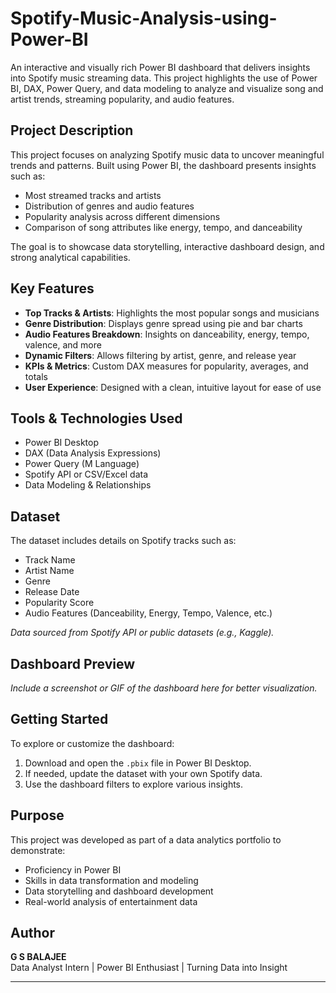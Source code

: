 # Spotify-Music-Analysis-using-Power-BI

An interactive and visually rich Power BI dashboard that delivers insights into Spotify music streaming data. This project highlights the use of Power BI, DAX, Power Query, and data modeling to analyze and visualize song and artist trends, streaming popularity, and audio features.

## Project Description

This project focuses on analyzing Spotify music data to uncover meaningful trends and patterns. Built using Power BI, the dashboard presents insights such as:

- Most streamed tracks and artists
- Distribution of genres and audio features
- Popularity analysis across different dimensions
- Comparison of song attributes like energy, tempo, and danceability

The goal is to showcase data storytelling, interactive dashboard design, and strong analytical capabilities.

## Key Features

- **Top Tracks & Artists**: Highlights the most popular songs and musicians
- **Genre Distribution**: Displays genre spread using pie and bar charts
- **Audio Features Breakdown**: Insights on danceability, energy, tempo, valence, and more
- **Dynamic Filters**: Allows filtering by artist, genre, and release year
- **KPIs & Metrics**: Custom DAX measures for popularity, averages, and totals
- **User Experience**: Designed with a clean, intuitive layout for ease of use

## Tools & Technologies Used

- Power BI Desktop
- DAX (Data Analysis Expressions)
- Power Query (M Language)
- Spotify API or CSV/Excel data
- Data Modeling & Relationships

## Dataset

The dataset includes details on Spotify tracks such as:

- Track Name
- Artist Name
- Genre
- Release Date
- Popularity Score
- Audio Features (Danceability, Energy, Tempo, Valence, etc.)

*Data sourced from Spotify API or public datasets (e.g., Kaggle).*

## Dashboard Preview

*Include a screenshot or GIF of the dashboard here for better visualization.*

## Getting Started

To explore or customize the dashboard:

1. Download and open the `.pbix` file in Power BI Desktop.
2. If needed, update the dataset with your own Spotify data.
3. Use the dashboard filters to explore various insights.

## Purpose

This project was developed as part of a data analytics portfolio to demonstrate:

- Proficiency in Power BI
- Skills in data transformation and modeling
- Data storytelling and dashboard development
- Real-world analysis of entertainment data

## Author

**G S BALAJEE**  
Data Analyst Intern | Power BI Enthusiast | Turning Data into Insight  


---
